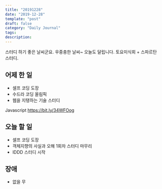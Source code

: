 ```yaml
---
title: "20191228"
date: "2019-12-28"
template: "post"
draft: false
category: "Daily Journal"
tags:
description:
---
```


스터디 하기 좋은 날씨군요. 우중충한 날씨~
오늘도 달립니다. 토요미식회 + 스파르탄 스터디.

## 어제 한 일

* 셀프 코딩 도장
* 수드라 코딩 올림픽
* 웹을 지탱하는 기술 스터디

Javascript
<https://bit.ly/34WFOog>

## 오늘 할 일

* 셀프 코딩 도장
* 객체지향의 사실과 오해 1회차 스터디 마무리
* IDDD 스터디 시작

## 장애

* 없을 무
